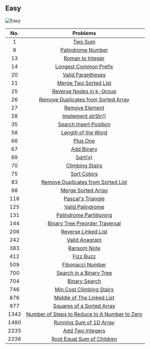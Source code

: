 ## Easy

![Easy](https://codecondo.com/wp-content/uploads/2015/07/AngularJS-easy-work.png "Easy")

|No.|Problems|
|:---:|:----:|
|1|[Two Sum][1]|
|9|[Palindrome Number][9]|
|13|[Roman to Integer][13]|
|14|[Longest Common Prefix][14]|
|20|[Valid Parantheses][20]|
|21|[Merge Two Sorted List][21]|
|25|[Reverse Nodes in k-Group][25]|
|26|[Remove Duplicates from Sorted Array][26]|
|27|[Remove Element][27]|
|28|[Implement strStr()][28]|
|35|[Search Insert Position][35]|
|58|[Length of the Word][58]|
|66|[Plus One][66]|
|67|[Add Binary][67]|
|69|[Sqrt(x)][69]|
|70|[Climbing Stairs][70]|
|75|[Sort Colors][75]|
|83|[Remove Duplicates from Sorted List][83]|
|88|[Merge Sorted Array][88]|
|118|[Pascal's Triangle][118]|
|125|[Valid Palindrome][125]|
|131|[Palindrome Partitioning][131]|
|144|[Binary Tree Preorder Traversal][144]|
|206|[Reverse Linked List][206]|
|242|[Valid Anagram][242]|
|383|[Ransom Note][383]|
|412|[Fizz Buzz][412]|
|509|[Fibonacci Number][509]|
|700|[Search in a Binary Tree][700]|
|704|[Binary Search][704]|
|746|[Min Cost Climbing Stairs][746]|
|876|[Middle of The Linked List][876]|
|977|[Squares of a Sorted Array][977]|
|1342|[Number of Steps to Reduce to A Number to Zero][1342]|
|1480|[Running Sum of 1D Array][1480]|
|2235|[Add Two Integers][2235]|
|2236|[Root Equal Sum of Children][2236]|


[1]:https://github.com/KaidenHsu/LeetCode/blob/main/1.Easy/0001.TwoSum.cpp
[9]:https://github.com/KaidenHsu/LeetCode/blob/main/1.Easy/0009.PalindromeNumber.cpp
[13]:https://github.com/KaidenHsu/LeetCode/blob/main/1.Easy/0013.RomanToInteger.cpp
[14]:https://github.com/KaidenHsu/LeetCode/blob/main/1.Easy/0014.LongestCommonPrefix.cpp
[20]:https://github.com/KaidenHsu/LeetCode/blob/main/1.Easy/0020.ValidParantheses.cpp
[21]:https://github.com/KaidenHsu/LeetCode/blob/main/1.Easy/0021.MergeTwoSortedList.cpp
[25]:https://github.com/KaidenHsu/LeetCode/blob/main/3.Hard/0025.ReverseNodesInKGroup.cpp
[26]:https://github.com/KaidenHsu/LeetCode/blob/main/1.Easy/0026.RemoveDuplicatesFromSortedArray.cpp
[27]:https://github.com/KaidenHsu/LeetCode/blob/main/1.Easy/0027.RemoveElement.cpp
[28]:https://github.com/KaidenHsu/LeetCode/blob/main/1.Easy/0028.ImplementStrStr().cpp
[35]:https://github.com/KaidenHsu/LeetCode/blob/main/1.Easy/0035.SearchInsertPosition.cpp
[58]:https://github.com/KaidenHsu/LeetCode/blob/main/1.Easy/0058.LengthOfTheWord.cpp
[66]:https://github.com/KaidenHsu/LeetCode/blob/main/1.Easy/0066.PlusOne.cpp
[67]:https://github.com/KaidenHsu/LeetCode/blob/main/1.Easy/0067.AddBinary.cpp
[69]:https://github.com/KaidenHsu/LeetCode/blob/main/1.Easy/0069.Sqrt(x).cpp
[70]:https://github.com/KaidenHsu/LeetCode/blob/main/1.Easy/0070ClimbingStairs.cpp
[75]:https://github.com/KaidenHsu/LeetCode/blob/main/2.Medium/0075.SortColors.cpp
[83]:https://github.com/KaidenHsu/LeetCode/blob/main/1.Easy/0083.RemoveDuplicatesFromSortedArray.cpp
[88]:https://github.com/KaidenHsu/LeetCode/blob/main/1.Easy/0088.MergeSortedArray.cpp
[118]:https://github.com/KaidenHsu/LeetCode/blob/main/1.Easy/0118.Pascal'sTriangle.cpp
[125]:https://github.com/KaidenHsu/LeetCode/blob/main/1.Easy/0125.ValidPalindrome.cpp
[131]:https://github.com/KaidenHsu/LeetCode/blob/main/2.Medium/0131.PalindromePartitioning.cpp
[144]:https://github.com/KaidenHsu/LeetCode/blob/main/1.Easy/0144.BinaryTreePreOrderTraversal.cpp
[206]:https://github.com/KaidenHsu/LeetCode/blob/main/1.Easy/0206.ReverseLinkedList.cpp
[242]:https://github.com/KaidenHsu/LeetCode/blob/main/1.Easy/0242.ValidAnagram.cpp
[383]:https://github.com/KaidenHsu/LeetCode/blob/main/1.Easy/0383.RansomNote.cpp
[412]:https://github.com/KaidenHsu/LeetCode/blob/main/1.Easy/0412.FizzBuzz.cpp
[509]:https://github.com/KaidenHsu/LeetCode/blob/main/1.Easy/0509.FibonacciNumber.cpp
[700]:https://github.com/KaidenHsu/LeetCode/blob/main/1.Easy/0700.SearchInABinaryTree.cpp
[704]:https://github.com/KaidenHsu/LeetCode/blob/main/1.Easy/0704.BinarySearch.cpp
[746]:https://github.com/KaidenHsu/LeetCode/blob/main/1.Easy/0746.MinCostClimbingStairs.cpp
[876]:https://github.com/KaidenHsu/LeetCode/blob/main/1.Easy/0876.MiddleOfTheLinkedList.cpp
[977]:https://github.com/KaidenHsu/LeetCode/blob/main/1.Easy/0977.SquaresOfASortedArray.cpp
[1342]:https://github.com/KaidenHsu/LeetCode/blob/main/1.Easy/1342.NumberOfStepsToReduceANumberToZero.cpp
[1480]:https://github.com/KaidenHsu/LeetCode/blob/main/1.Easy/1480.RunningSumOf1DArray.cpp
[2235]:https://github.com/KaidenHsu/LeetCode/blob/main/1.Easy/2235.AddTwoIntegers.cpp
[2236]:https://github.com/KaidenHsu/LeetCode/blob/main/1.Easy/2236.RootEqualsSumOfChildren.cpp